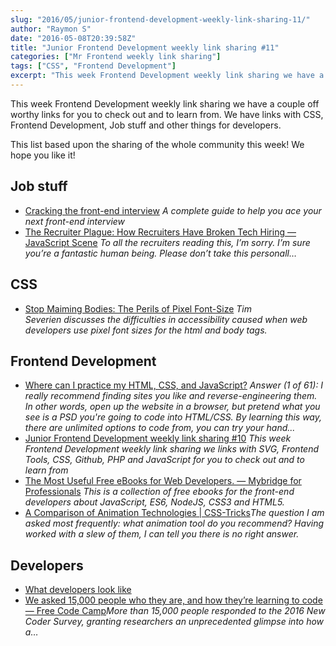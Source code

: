 ```yaml
---
slug: "2016/05/junior-frontend-development-weekly-link-sharing-11/"
author: "Raymon S"
date: "2016-05-08T20:39:58Z"
title: "Junior Frontend Development weekly link sharing #11"
categories: ["Mr Frontend weekly link sharing"]
tags: ["CSS", "Frontend Development"]
excerpt: "This week Frontend Development weekly link sharing we have a couple off worthy links for you to che..."
---
```


This week Frontend Development weekly link sharing we have a couple off worthy links for you to check out and to learn from. We have links with CSS, Frontend Development, Job stuff and other things for developers.

This list based upon the sharing of the whole community this week! We hope you like it!

## Job stuff

* [Cracking the front-end interview](https://medium.com/@JonathanZWhite/cracking-the-front-end-interview-9a34cd46237?source=linkShare-2d2dc3be7649-1462395432 "Cracking the front-end interview") _A complete guide to help you ace your next front-end interview_
* [The Recruiter Plague: How Recruiters Have Broken Tech Hiring — JavaScript Scene](https://medium.com/javascript-scene/the-recruiter-plague-how-recruiters-have-broken-tech-hiring-b7de2897247#.sd5tobgon "The Recruiter Plague: How Recruiters Have Broken Tech Hiring — JavaScript Scene") _To all the recruiters reading this, I’m sorry. I’m sure you’re a fantastic human being. Please don’t take this personall…_

## CSS

* [Stop Maiming Bodies: The Perils of Pixel Font-Size](http://www.sitepoint.com/stop-maiming-bodies-the-perils-of-pixel-font-size/ "Stop Maiming Bodies: The Perils of Pixel Font-Size") _Tim Severien discusses the difficulties in accessibility caused when web developers use pixel font sizes for the html and body tags._

## Frontend Development

* [Where can I practice my HTML, CSS, and JavaScript?](https://www.quora.com/Where-can-I-practice-my-HTML-CSS-and-JavaScript "Where can I practice my HTML, CSS, and JavaScript?") _Answer (1 of 61): I really recommend finding sites you like and reverse-engineering them. In other words, open up the website in a browser, but pretend what you see is a PSD you're going to code into HTML/CSS. By learning this way, there are unlimited options to code from, you can try your hand..._
* [Junior Frontend Development weekly link sharing #10](https://mrfrontend.org/2016/05/junior-frontend-development-weekly-link-sharing-10/ "Junior Frontend Development weekly link sharing #10") _This week Frontend Development weekly link sharing we links with SVG, Frontend Tools, CSS, Github, PHP and JavaScript for you to check out and to learn from_
* [The Most Useful Free eBooks for Web Developers. — Mybridge for Professionals](https://medium.mybridge.co/the-most-useful-free-ebooks-for-web-developers-3854767ee52f#.35rbkaus5 "The Most Useful Free eBooks for Web Developers. — Mybridge for Professionals") _This is a collection of free ebooks for the front-end developers about JavaScript, ES6, NodeJS, CSS3 and HTML5._
* [A Comparison of Animation Technologies | CSS-Tricks](http://flip.it/zHQlW "A Comparison of Animation Technologies | CSS-Tricks")_The question I am asked most frequently: what animation tool do you recommend? Having worked with a slew of them, I can tell you there is no right answer._

## Developers

* [What developers look like](http://webangelist.ladybenko.net/what-developers-look-like/ "What developers look like")
* [We asked 15,000 people who they are, and how they’re learning to code — Free Code Camp](https://medium.freecodecamp.com/we-asked-15-000-people-who-they-are-and-how-theyre-learning-to-code-4104e29b2781#.ros1cuvzn "We asked 15,000 people who they are, and how they’re learning to code — Free Code Camp")_More than 15,000 people responded to the 2016 New Coder Survey, granting researchers an unprecedented glimpse into how a…_